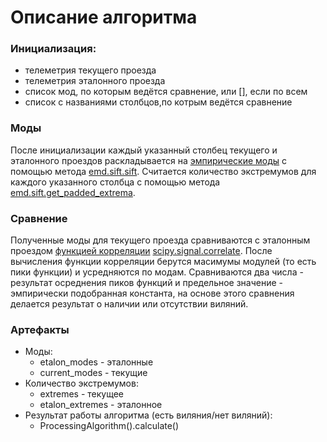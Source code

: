 # Описание алгоритма
### Инициализация:
* телеметрия текущего проезда
* телеметрия эталонного проезда
* список мод, по которым ведётся сравнение, или [], если по всем
* список с названиями столбцов,по котрым ведётся сравнение
### Моды
После инициализации каждый указанный столбец текущего и эталонного проездов раскладывается на [эмпирические моды](https://ru.ruwiki.ru/wiki/Empirical_Mode_Decomposition) с помощью метода [emd.sift.sift](https://emd.readthedocs.io/en/stable/stubs/emd.sift.sift.html). Считается количество экстремумов для каждого указанного столбца с помощью метода [emd.sift.get_padded_extrema](https://emd.readthedocs.io/en/stable/stubs/emd.sift.get_padded_extrema.html).
### Сравнение
Полученные моды для текущего проезда сравниваются с эталонным проездом [функцией корреляции](https://ru.ruwiki.ru/wiki/Автокорреляционная_функция) 
[scipy.signal.correlate](https://docs.scipy.org/doc/scipy/reference/generated/scipy.signal.correlate.html). После вычисления функции корреляции берутся масимумы модулей (то есть пики функции) и усредняются по модам. Сравниваются два числа - результат осреднения пиков функций и предельное значение - эмпирически подобранная константа, на основе этого сравнения делается результат о наличии или отсутствии виляний.
### Артефакты
* Моды:
  - etalon_modes - эталонные
  - current_modes - текущие
* Количество экстремумов:
  * extremes - текущее
  * etalon_extremes - эталонное
* Результат работы алгоритма (есть виляния/нет виляний):
  * ProcessingAlgorithm().calculate()
